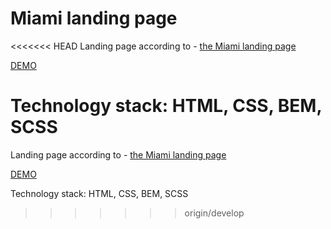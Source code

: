 # Miami landing page
<<<<<<< HEAD
Landing page according to - [the Miami landing page](https://www.figma.com/file/nHz8bflIwJaWP3P99vKTH5/miami_home_new?node-id=16033%3A3)

[DEMO](https://shevchyshynroman.github.io/layout_miami/)

Technology stack: HTML, CSS, BEM, SCSS
=======
Landing page according to - [the Miami landing page](https://www.figma.com/file/nHz8bflIwJaWP3P99vKTH5/miami_home_new?node-id=16033%3A3)  

[DEMO](https://shevchyshynroman.github.io/layout_miami/)  

Technology stack: HTML, CSS, BEM, SCSS  
>>>>>>> origin/develop

